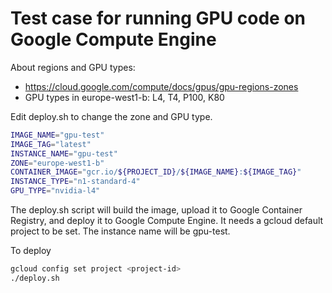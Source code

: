 # Test case for running GPU code on Google Compute Engine


About regions and GPU types:
- https://cloud.google.com/compute/docs/gpus/gpu-regions-zones
- GPU types in europe-west1-b: L4, T4, P100, K80	

Edit deploy.sh to change the zone and GPU type.
```bash
IMAGE_NAME="gpu-test"
IMAGE_TAG="latest"
INSTANCE_NAME="gpu-test"
ZONE="europe-west1-b"
CONTAINER_IMAGE="gcr.io/${PROJECT_ID}/${IMAGE_NAME}:${IMAGE_TAG}"
INSTANCE_TYPE="n1-standard-4"
GPU_TYPE="nvidia-l4"
```

The deploy.sh script will build the image, upload it to Google Container Registry, and deploy it to Google Compute Engine. It needs a gcloud default project to be set. The instance name will be gpu-test.

To deploy 

```bash
gcloud config set project <project-id>
./deploy.sh
```
